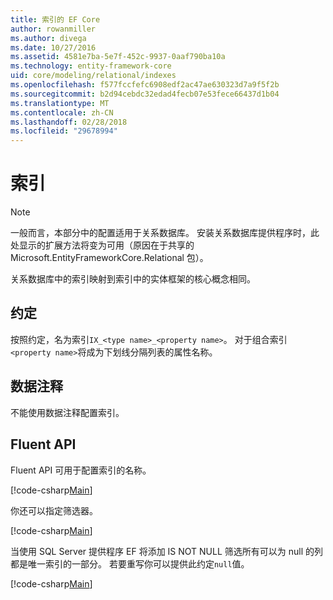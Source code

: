 ```yaml
---
title: 索引的 EF Core
author: rowanmiller
ms.author: divega
ms.date: 10/27/2016
ms.assetid: 4581e7ba-5e7f-452c-9937-0aaf790ba10a
ms.technology: entity-framework-core
uid: core/modeling/relational/indexes
ms.openlocfilehash: f577fccfefc6908edf2ac47ae630323d7a9f5f2b
ms.sourcegitcommit: b2d94cebdc32edad4fecb07e53fece66437d1b04
ms.translationtype: MT
ms.contentlocale: zh-CN
ms.lasthandoff: 02/28/2018
ms.locfileid: "29678994"
---
```

# <a name="indexes"></a>索引

> [!NOTE]  
> 一般而言，本部分中的配置适用于关系数据库。 安装关系数据库提供程序时，此处显示的扩展方法将变为可用（原因在于共享的 Microsoft.EntityFrameworkCore.Relational 包）。

关系数据库中的索引映射到索引中的实体框架的核心概念相同。

## <a name="conventions"></a>约定

按照约定，名为索引`IX_<type name>_<property name>`。 对于组合索引`<property name>`将成为下划线分隔列表的属性名称。

## <a name="data-annotations"></a>数据注释

不能使用数据注释配置索引。

## <a name="fluent-api"></a>Fluent API

Fluent API 可用于配置索引的名称。

[!code-csharp[Main](../../../../samples/core/Modeling/FluentAPI/Samples/Relational/IndexName.cs?name=Model&highlight=9)]

你还可以指定筛选器。

[!code-csharp[Main](../../../../samples/core/Modeling/FluentAPI/Samples/Relational/IndexFilter.cs?name=Model&highlight=9)]

当使用 SQL Server 提供程序 EF 将添加 IS NOT NULL 筛选所有可以为 null 的列都是唯一索引的一部分。 若要重写你可以提供此约定`null`值。

[!code-csharp[Main](../../../../samples/core/Modeling/FluentAPI/Samples/Relational/IndexNoFilter.cs?name=Model&highlight=10)]
